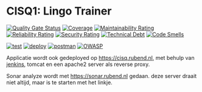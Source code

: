 # CISQ1: Lingo Trainer
[![Quality Gate Status](https://sonar.rubend.nl/api/project_badges/measure?project=RubenNL_cisq&metric=alert_status)](https://sonar.rubend.nl/dashboard?id=RubenNL_cisq)
[![Coverage](https://sonar.rubend.nl/api/project_badges/measure?project=RubenNL_cisq&metric=coverage)](https://sonar.rubend.nl/dashboard?id=RubenNL_cisq)
[![Maintainability Rating](https://sonar.rubend.nl/api/project_badges/measure?project=RubenNL_cisq&metric=sqale_rating)](https://sonar.rubend.nl/dashboard?id=RubenNL_cisq)
[![Reliability Rating](https://sonar.rubend.nl/api/project_badges/measure?project=RubenNL_cisq&metric=reliability_rating)](https://sonar.rubend.nl/dashboard?id=RubenNL_cisq)
[![Security Rating](https://sonar.rubend.nl/api/project_badges/measure?project=RubenNL_cisq&metric=security_rating)](https://sonar.rubend.nl/dashboard?id=RubenNL_cisq)
[![Technical Debt](https://sonar.rubend.nl/api/project_badges/measure?project=RubenNL_cisq&metric=sqale_index)](https://sonar.rubend.nl/dashboard?id=RubenNL_cisq)
[![Code Smells](https://sonar.rubend.nl/api/project_badges/measure?project=RubenNL_cisq&metric=code_smells)](https://sonar.rubend.nl/dashboard?id=RubenNL_cisq)

[![test](https://jenkins.rubend.nl/job/school/job/cisq/job/test/badge/icon?subject=Test)](https://jenkins.rubend.nl/job/cisq/job/test/)
[![deploy](https://jenkins.rubend.nl/job/school/job/cisq/job/deploy/badge/icon?subject=Deploy)](https://jenkins.rubend.nl/job/cisq/job/deploy/)
[![postman](https://jenkins.rubend.nl/job/school/job/cisq/job/postman/badge/icon?subject=Postman)](https://jenkins.rubend.nl/job/cisq/job/postman/)
[![OWASP](https://jenkins.rubend.nl/job/school/job/cisq/job/OWASP/badge/icon?subject=OWASP)](https://jenkins.rubend.nl/job/cisq/job/OWASP/)


Applicatie wordt ook gedeployed op https://cisq.rubend.nl, met behulp van [jenkins](https://jenkins.rubend.nl/job/school/job/cisq), tomcat en een apache2 server als reverse proxy.

Sonar analyze wordt met https://sonar.rubend.nl gedaan. deze server draait niet altijd, maar is te starten met het linkje.
